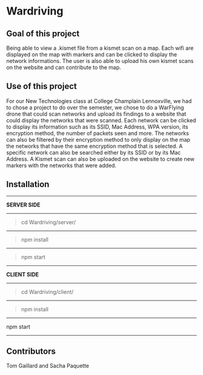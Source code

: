 # Wardriving

## Goal of this project
Being able to view a .kismet file from a kismet scan on a map. Each wifi are displayed on the map with markers and can be clicked to display the network informations. 
The user is also able to upload his own kismet scans on the website and can contribute to the map.

## Use of this project
For our New Technologies class at College Champlain Lennoxville, we had to chose a project to do over the semester, we chose to do a WarFlying drone that could scan networks
and upload its findings to a website that could display the networks that were scanned. Each network can be clicked to display its information such as its SSID, Mac Address,
WPA version, its encryption method, the number of packets seen and more. The networks can also be filtered by their encryption method to only display on the map the networks
that have the same encryption method that is selected. A specific network can also be searched either by its SSID or by its Mac Address. A Kismet scan can also be uploaded on
the website to create new markers with the networks that were added.

## Installation
****
**SERVER SIDE**
****
> cd Wardriving/server/
****
> npm install
****
> npm start
****
**CLIENT SIDE**
****
> cd Wardriving/client/
****
> npm install
****
npm start
****

## Contributors
Tom Gaillard and Sacha Paquette
